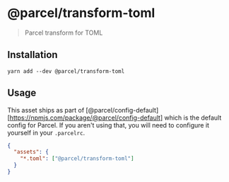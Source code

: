 # @parcel/transform-toml

> Parcel transform for TOML

## Installation

```
yarn add --dev @parcel/transform-toml
```

## Usage

This asset ships as part of [@parcel/config-default][https://npmjs.com/package/@parcel/config-default]
which is the default config for Parcel. If you aren't using that, you will need
to configure it yourself in your `.parcelrc`.

```json
{
  "assets": {
    "*.toml": ["@parcel/transform-toml"]
  }
}
```
